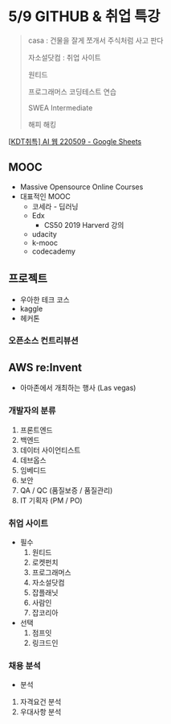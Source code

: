 # 5/9 GITHUB & 취업 특강

> casa : 건물을 잘게 쪼개서 주식처럼 사고 판다
>
> 자소설닷컴 : 취업 사이트
>
> 원티드
>
> 프로그래머스 코딩테스트 연습
>
> SWEA Intermediate
>
> 해피 해킹

[[KDT취특\] AI 웹 220509 - Google Sheets](https://docs.google.com/spreadsheets/d/1friYqsyTxYdBWABUdMgSq75MeNgHiJEajwidwP7WUMw/edit#gid=0)

## MOOC

- Massive Opensource Online Courses
- 대표적인 MOOC
  - 코세라 - 딥러닝
  - Edx 
    - CS50 2019 Harverd 강의 
  - udacity
  - k-mooc
  - codecademy

## 프로젝트

- 우아한 테크 코스 
- kaggle
- 헤커톤

### 오픈소스 컨트리뷰션

## AWS re:Invent

- 아마존에서 개최하는 행사 (Las vegas)

### 개발자의 분류

1. 프론트엔드
2. 백엔드
3. 데이터 사이언티스트
4. 데브옵스
5. 임베디드
6. 보안
7. QA / QC (품질보증 / 품질관리)
8. IT 기획자 (PM / PO)

### 취업 사이트

- 필수
  1. 원티드
  2. 로켓펀치
  3. 프로그래머스
  4. 자소설닷컴
  5. 잡플래닛
  6. 사람인
  7. 잡코리아
- 선택
  1. 점프잇
  2. 링크드인

### 채용 분석

- 분석 

1) 자격요건 분석
2) 우대사항 분석